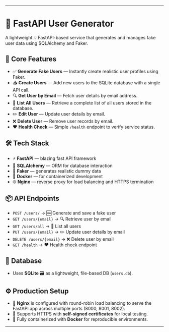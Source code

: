 
---

# 🧪 FastAPI User Generator

A lightweight 💡 FastAPI-based service that generates and manages fake user data using SQLAlchemy and Faker.

## 🚀 Core Features

* ✅ **Generate Fake Users** — Instantly create realistic user profiles using Faker.
* 📥 **Create Users** — Add new users to the SQLite database with a single API call.
* 🔍 **Get User by Email** — Fetch user details by email address.
* 📄 **List All Users** — Retrieve a complete list of all users stored in the database.
* ✏️ **Edit User** — Update user details by email.
* ❌ **Delete User** — Remove user records by email.
* ❤️ **Health Check** — Simple `/health` endpoint to verify service status.

## 🛠️ Tech Stack

* ⚡ **FastAPI** — blazing fast API framework
* 🐍 **SQLAlchemy** — ORM for database interaction
* 🧪 **Faker** — generates realistic dummy data
* 🐳 **Docker** — for containerized development
* 🌐 **Nginx** — reverse proxy for load balancing and HTTPS termination

## 📦 API Endpoints

* `POST /users/` → 🆕 Generate and save a fake user
* `GET /users/{email}` → 🔍 Retrieve user by email
* `GET /users/all` → 📄 List all users
* `PUT /users/{email}` → ✏️ Update user details by email
* `DELETE /users/{email}` → ❌ Delete user by email
* `GET /health` → ❤️ Health check endpoint

## 📂 Database

* Uses **SQLite** 🗃️ as a lightweight, file-based DB (`users.db`).

## ⚙️ Production Setup

* 🔁 **Nginx** is configured with round-robin load balancing to serve the FastAPI app across multiple ports (8000, 8001, 8002).
* 🔐 Supports HTTPS with **self-signed certificates** for local testing.
* 🐳 Fully containerized with **Docker** for reproducible environments.

---